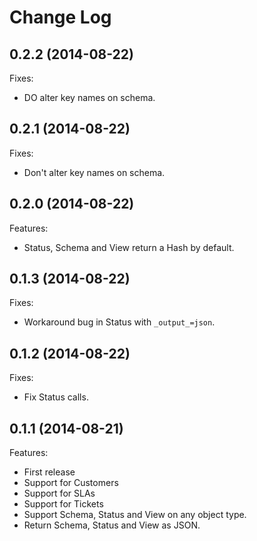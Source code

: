 # Change Log

## 0.2.2 (2014-08-22)

Fixes:

  - DO alter key names on schema.

## 0.2.1 (2014-08-22)

Fixes:

  - Don't alter key names on schema.

## 0.2.0 (2014-08-22)

Features:

  - Status, Schema and View return a Hash by default.

## 0.1.3 (2014-08-22)

Fixes:

  - Workaround bug in Status with `_output_=json`.

## 0.1.2 (2014-08-22)

Fixes:

  - Fix Status calls.

## 0.1.1 (2014-08-21)

Features:

  - First release
  - Support for Customers
  - Support for SLAs
  - Support for Tickets
  - Support Schema, Status and View on any object type.
  - Return Schema, Status and View as JSON.
